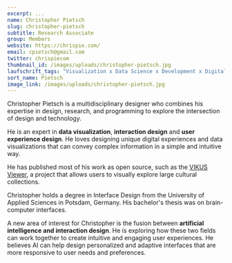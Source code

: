 ```yaml
---
excerpt: ...
name: Christopher Pietsch
slug: christopher-pietsch
subtitle: Research Associate
group: Members
website: https://chrispie.com/
email: cpietsch@gmail.com
twitter: chrispiecom
thumbnail_id: /images/uploads/christopher-pietsch.jpg
laufschrift_tags: "Visualization x Data Science x Development x Digital Humanities"
sort_name: Pietsch
image_link: /images/uploads/christopher-pietsch.jpg
---
```

Christopher Pietsch is a multidisciplinary designer who combines his expertise in design, research, and programming to explore the intersection of design and technology.

He is an expert in **data visualization**, **interaction design** and **user experience design**. He loves designing unique digital experiences and data visualizations that can convey complex information in a simple and intuitive way.

He has published most of his work as open source, such as the [VIKUS Viewer](https://vikusviewer.fh-potsdam.de/), a project that allows users to visually explore large cultural collections.

Christopher holds a degree in Interface Design from the University of Applied Sciences in Potsdam, Germany. His bachelor's thesis was on brain-computer interfaces.

A new area of interest for Christopher is the fusion between **artificial intelligence and interaction design**. He is exploring how these two fields can work together to create intuitive and engaging user experiences. He believes AI can help design personalized and adaptive interfaces that are more responsive to user needs and preferences.